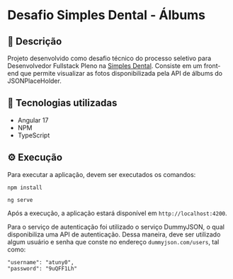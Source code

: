 # Desafio Simples Dental - Álbums

## 📑 Descrição

Projeto desenvolvido como desafio técnico do processo seletivo para Desenvolvedor Fullstack Pleno na [Simples Dental](simplesdental.com). Consiste em um front-end que permite visualizar as fotos disponibilizada pela API de álbums do JSONPlaceHolder.

## 🔧 Tecnologias utilizadas

- Angular 17
- NPM
- TypeScript

## ⚙️ Execução

Para executar a aplicação, devem ser executados os comandos:

```
npm install
```

```
ng serve
```

Após a execução, a aplicação estará disponível em `http://localhost:4200`.

Para o serviço de autenticação foi utilizado o serviço DummyJSON, o qual disponibiliza uma API de autenticação. Dessa maneira, deve ser utilizado algum usuário e senha que conste no endereço `dummyjson.com/users`, tal como:

```
"username": "atuny0",
"password": "9uQFF1Lh"
```
